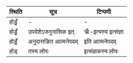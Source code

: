 | स्थिति | सूत्र | टिप्पणी |
| ----- | ------- | ------ |
| होडृँ॒ | - | - |
| होडृँ॒ | उपदेशेऽजनुनासिक इत् | ऋँ-इत्यस्य इत्संज्ञा |
| होडृँ॒ | अनुदात्तङित आत्मनेपदम् | इति आत्मनेपदम् |
| होड् | तस्य लोपः | इत्संज्ञकस्य लोपः |
